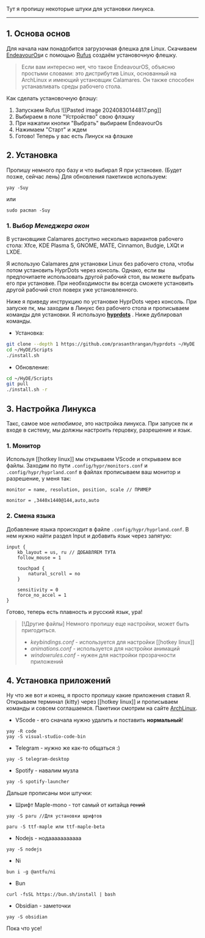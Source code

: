 Тут я пропишу некоторые штуки для установки линукса.

---
## 1.  Основа основ
Для начала нам понадобится загрузочная флешка для Linux.  Скачиваем  [EndeavourOs](https://endeavouros.com/)и с помощью [Rufus](https://rufus.ie/ru/) создаём установочную флешку.  
> Если вам интересно ~~нет~~, что такое EndeavourOS, объясню простыми словами: это дистрибутив Linux, основанный на ArchLinux и имеющий установщик Calamares. Он также способен устанавливать среды рабочего стола.

Как сделать установочную флэшу:
1. Запускаем Rufus
![[Pasted image 20240830144817.png]]
2. Выбираем в поле "Устройство" свою флэшку
3. При нажатии кнопки "Выбрать" выбираем EndeavourOs
4. Нажимаем "Старт" и ждем
5. Готово! Теперь у вас есть Линуск на флэшке

## 2. Установка
Пропишу немного  про базу и что выбирал Я при установке. (Будет позже, сейчас лень)
Для обновления пакетиков используем: 
```shell
yay -Suy
```
или 
```shell
sudo pacman -Suy
```
### 1. Выбор *Менеджера окон*
В установщике Calamares доступно несколько вариантов рабочего стола: Xfce, KDE Plasma 5, GNOME, MATE, Cinnamon, Budgie, LXQt и LXDE.

Я использую Calamares для установки Linux без рабочего стола, чтобы потом установить HyprDots через консоль. Однако, если вы предпочитаете использовать другой рабочий стол, вы можете выбрать его при установке. При необходимости вы всегда сможете установить другой рабочий стол поверх уже установленного.

Ниже я приведу инструкцию по установке HyprDots через консоль.
При запуске пк, мы заходим в Линукс без рабочего стола и прописываем команды для установки. Я использую **[hyprdots](https://github.com/prasanthrangan/hyprdots)** . Ниже дублировал команды. 
- Установка:
```bash
git clone --depth 1 https://github.com/prasanthrangan/hyprdots ~/HyDE
cd ~/HyDE/Scripts
./install.sh
```
- Обновление:
```bash
cd ~/HyDE/Scripts
git pull
./install.sh -r
```
## 3.  Настройка Линукса
Такс, самое мое *нелюбимое*, это настройка линукса. При запуске пк и входе в систему, мы должны настроить герцовку, разрешение и язык. 
### 1. Монитор 
Используя [[hotkey linux]] мы открываем VScode и открываем все файлы. Заходим по пути `.config/hypr/monitors.conf` и `.config/hypr/hyprland.conf`  в файлах прописываем ваш монитор и разрешение, у меня так:
```Properties
monitor = name, resolution, position, scale // ПРИМЕР

monitor = ,3440x1440@144,auto,auto
```
### 2. Смена языка 
Добавление языка происходит в файле `.config/hypr/hyprland.conf`. В нем нужно найти раздел Input и добавить язык через запятую:
```Properties
input {
	kb_layout = us, ru // ДОБАВЛЯЕМ ТУТА
	follow_mouse = 1

	touchpad {
		natural_scroll = no
	}
	
	sensitivity = 0
	force_no_accel = 1
}
```
Готово, теперь есть плавность и русский язык, ура!

> [!Другие файлы]
> Немного пропишу еще настройки, может быть пригодиться.
> - *keybindings.conf* - используется для настройки [[hotkey linux]]
> - *animations.conf* - используется для настройки анимаций
> - *windowrules.conf* - нужен для настройки прозрачности приложений
## 4.  Установка приложений
Ну что же вот и конец, я просто пропишу какие приложения ставил Я. Открываем терминал (kitty) через [[hotkey linux]] и прописываем команды и совсем соглашаемся. Пакетики смотрим на сайте [ArchLinux](https://archlinux.org/packages/).
- VScode - его сначала нужно удалить и поставить **нормальный**!
```shell
yay -R code
yay -S visual-studio-code-bin
```
- Telegram - нужно же как-то общаться :)
```shell
yay -S telegram-desktop
```
- Spotify - навалим музла
```shell
yay -S spotify-launcher
```
Дальше прописаны мои штучки:
- Шрифт Maple-mono - тот самый от китайца ~~гений~~
```shell
yay -S paru //Для установки шрифтов

paru -S ttf-maple или ttf-maple-beta
```
- Nodejs - нодааааааааааа
```shell
yay -S nodejs
```
- Ni 
```shell
bun i -g @antfu/ni
```
- Bun 
```shell
curl -fsSL https://bun.sh/install | bash
```
- Obsidian - заметочки 
```shell
yay -S obsidian
```
Пока что усе!